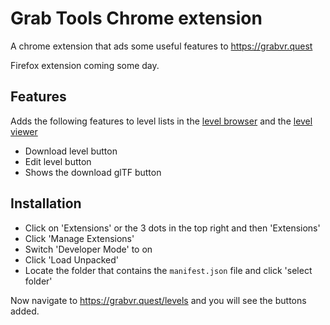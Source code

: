 # Grab Tools Chrome extension

A chrome extension that ads some useful features to https://grabvr.quest

Firefox extension coming some day.

## Features

Adds the following features to level lists in the [level browser](https://grabvr.quest/levels) and the [level viewer](https://grabvr.quest/levels/viewer/?level=29sgp24f1uorbc6vq8d2k:1696497039)

- Download level button
- Edit level button
- Shows the download glTF button

## Installation

- Click on 'Extensions' or the 3 dots in the top right and then 'Extensions'
- Click 'Manage Extensions'
- Switch 'Developer Mode' to on
- Click 'Load Unpacked'
- Locate the folder that contains the `manifest.json` file and click 'select folder'

Now navigate to https://grabvr.quest/levels and you will see the buttons added.